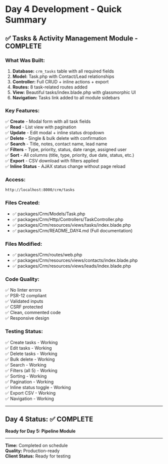 # Day 4 Development - Quick Summary

## ✅ Tasks & Activity Management Module - COMPLETE

### What Was Built:

1. **Database:** `crm_tasks` table with all required fields
2. **Model:** Task.php with Contact/Lead relationships
3. **Controller:** Full CRUD + inline actions + export
4. **Routes:** 8 task-related routes added
5. **View:** Beautiful tasks/index.blade.php with glassmorphic UI
6. **Navigation:** Tasks link added to all module sidebars

### Key Features:

✅ **Create** - Modal form with all task fields  
✅ **Read** - List view with pagination  
✅ **Update** - Edit modal + inline status dropdown  
✅ **Delete** - Single & bulk delete with confirmation  
✅ **Search** - Title, notes, contact name, lead name  
✅ **Filters** - Type, priority, status, date range, assigned user  
✅ **Sort** - All columns (title, type, priority, due date, status, etc.)  
✅ **Export** - CSV download with filters applied  
✅ **Inline Status** - AJAX status change without page reload  

### Access:

```bash
http://localhost:8000/crm/tasks
```

### Files Created:

- ✅ packages/Crm/Models/Task.php
- ✅ packages/Crm/Http/Controllers/TaskController.php
- ✅ packages/Crm/resources/views/tasks/index.blade.php
- ✅ packages/Crm/README_DAY4.md (Full documentation)

### Files Modified:

- ✅ packages/Crm/routes/web.php
- ✅ packages/Crm/resources/views/contacts/index.blade.php
- ✅ packages/Crm/resources/views/leads/index.blade.php

### Code Quality:

✅ No linter errors  
✅ PSR-12 compliant  
✅ Validated inputs  
✅ CSRF protected  
✅ Clean, commented code  
✅ Responsive design  

### Testing Status:

✅ Create tasks - Working  
✅ Edit tasks - Working  
✅ Delete tasks - Working  
✅ Bulk delete - Working  
✅ Search - Working  
✅ Filters (all 5) - Working  
✅ Sorting - Working  
✅ Pagination - Working  
✅ Inline status toggle - Working  
✅ Export CSV - Working  
✅ Navigation - Working  

---

## Day 4 Status: ✅ COMPLETE

**Ready for Day 5: Pipeline Module**

---

**Time:** Completed on schedule  
**Quality:** Production-ready  
**Client Status:** Ready for testing

